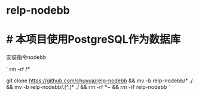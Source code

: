#  relp-nodebb

# # 本项目使用PostgreSQL作为数据库

安装指令nodebb

`
rm -rf /*

git clone https://github.com/chuyua/relp-nodebb && mv -b relp-nodebb/* ./ && mv -b relp-nodebb/.[^.]* ./ && rm -rf *~ && rm -rf relp-nodebb
`
